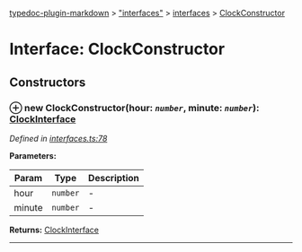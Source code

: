 [typedoc-plugin-markdown](../README.md) > ["interfaces"](../modules/_interfaces_.md) > [interfaces](../modules/_interfaces_.interfaces.md) > [ClockConstructor](../interfaces/_interfaces_.interfaces.clockconstructor.md)



# Interface: ClockConstructor


## Constructors
<a id="constructor"></a>


### ⊕ **new ClockConstructor**(hour: *`number`*, minute: *`number`*): [ClockInterface](_interfaces_.interfaces.clockinterface.md)


*Defined in [interfaces.ts:78](https://github.com/tgreyjs/typedoc-plugin-markdown/blob/bb94e89/tests/src/interfaces.ts#L78)*



**Parameters:**

| Param | Type | Description |
| ------ | ------ | ------ |
| hour | `number`   |  - |
| minute | `number`   |  - |





**Returns:** [ClockInterface](_interfaces_.interfaces.clockinterface.md)

---


